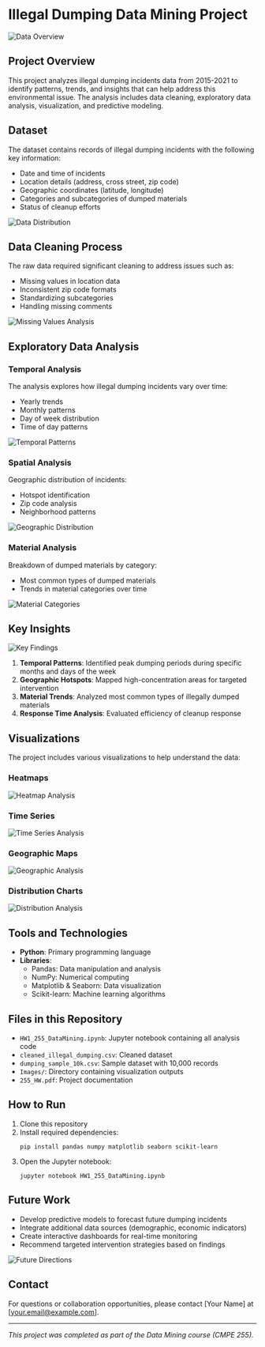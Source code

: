 # Illegal Dumping Data Mining Project

![Data Overview](Images/1.png)

## Project Overview

This project analyzes illegal dumping incidents data from 2015-2021 to identify patterns, trends, and insights that can help address this environmental issue. The analysis includes data cleaning, exploratory data analysis, visualization, and predictive modeling.

## Dataset

The dataset contains records of illegal dumping incidents with the following key information:
- Date and time of incidents
- Location details (address, cross street, zip code)
- Geographic coordinates (latitude, longitude)
- Categories and subcategories of dumped materials
- Status of cleanup efforts

![Data Distribution](Images/2.png)

## Data Cleaning Process

The raw data required significant cleaning to address issues such as:
- Missing values in location data
- Inconsistent zip code formats
- Standardizing subcategories
- Handling missing comments

![Missing Values Analysis](Images/3.png)

## Exploratory Data Analysis

### Temporal Analysis

The analysis explores how illegal dumping incidents vary over time:
- Yearly trends
- Monthly patterns
- Day of week distribution
- Time of day patterns

![Temporal Patterns](Images/11.png)

### Spatial Analysis

Geographic distribution of incidents:
- Hotspot identification
- Zip code analysis
- Neighborhood patterns

![Geographic Distribution](Images/10.png)

### Material Analysis

Breakdown of dumped materials by category:
- Most common types of dumped materials
- Trends in material categories over time

![Material Categories](Images/7.png)

## Key Insights

![Key Findings](Images/27.png)

1. **Temporal Patterns**: Identified peak dumping periods during specific months and days of the week
2. **Geographic Hotspots**: Mapped high-concentration areas for targeted intervention
3. **Material Trends**: Analyzed most common types of illegally dumped materials
4. **Response Time Analysis**: Evaluated efficiency of cleanup response

## Visualizations

The project includes various visualizations to help understand the data:

### Heatmaps
![Heatmap Analysis](Images/18.png)

### Time Series
![Time Series Analysis](Images/25.png)

### Geographic Maps
![Geographic Analysis](Images/26.png)

### Distribution Charts
![Distribution Analysis](Images/8.png)

## Tools and Technologies

- **Python**: Primary programming language
- **Libraries**:
  - Pandas: Data manipulation and analysis
  - NumPy: Numerical computing
  - Matplotlib & Seaborn: Data visualization
  - Scikit-learn: Machine learning algorithms

## Files in this Repository

- `HW1_255_DataMining.ipynb`: Jupyter notebook containing all analysis code
- `cleaned_illegal_dumping.csv`: Cleaned dataset
- `dumping_sample_10k.csv`: Sample dataset with 10,000 records
- `Images/`: Directory containing visualization outputs
- `255_HW.pdf`: Project documentation

## How to Run

1. Clone this repository
2. Install required dependencies:
   ```
   pip install pandas numpy matplotlib seaborn scikit-learn
   ```
3. Open the Jupyter notebook:
   ```
   jupyter notebook HW1_255_DataMining.ipynb
   ```

## Future Work

- Develop predictive models to forecast future dumping incidents
- Integrate additional data sources (demographic, economic indicators)
- Create interactive dashboards for real-time monitoring
- Recommend targeted intervention strategies based on findings

![Future Directions](Images/33.png)

## Contact

For questions or collaboration opportunities, please contact [Your Name] at [your.email@example.com].

---

*This project was completed as part of the Data Mining course (CMPE 255).*
